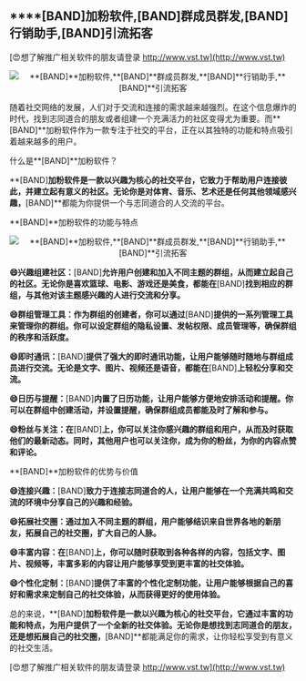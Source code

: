 ## ****[BAND]**加粉软件,**[BAND]**群成员群发,**[BAND]**行销助手,**[BAND]**引流拓客**

[😍想了解推广相关软件的朋友请登录 http://www.vst.tw](http://www.vst.tw)

 <center><img src="https://vst.tw/MP4/tuiguang/png/2.png" alt="**[BAND]**加粉软件,**[BAND]**群成员群发,**[BAND]**行销助手,**[BAND]**引流拓客"></center>

随着社交网络的发展，人们对于交流和连接的需求越来越强烈。在这个信息爆炸的时代，找到志同道合的朋友或者组建一个充满活力的社区变得尤为重要。而**[BAND]**加粉软件作为一款专注于社交的平台，正在以其独特的功能和特点吸引着越来越多的用户。

什么是**[BAND]**加粉软件？

**[BAND]**加粉软件是一款以兴趣为核心的社交平台，它致力于帮助用户连接彼此，并建立起有意义的社区。无论你是对体育、音乐、艺术还是任何其他领域感兴趣，**[BAND]**都能为你提供一个与志同道合的人交流的平台。

**[BAND]**加粉软件的功能与特点

 <center><img src="https://vst.tw/MP4/tuiguang/png/3.png" alt="**[BAND]**加粉软件,**[BAND]**群成员群发,**[BAND]**行销助手,**[BAND]**引流拓客"></center>

**😄兴趣组建社区：**[BAND]**允许用户创建和加入不同主题的群组，从而建立起自己的社区。无论你是喜欢篮球、电影、游戏还是美食，都能在**[BAND]**找到相应的群组，与其他对该主题感兴趣的人进行交流和分享。**

**😄群组管理工具：作为群组的创建者，你可以通过**[BAND]**提供的一系列管理工具来管理你的群组。你可以设定群组的隐私设置、发帖权限、成员管理等，确保群组的秩序和活跃度。**

**😄即时通讯：**[BAND]**提供了强大的即时通讯功能，让用户能够随时随地与群组成员进行交流。无论是文字、图片、视频还是语音，都能在**[BAND]**上轻松分享和交流。**

**😄日历与提醒：**[BAND]**内置了日历功能，让用户能够方便地安排活动和提醒。你可以在群组中创建活动，并设置提醒，确保群组成员都能及时了解和参与。**

**😄粉丝与关注：在**[BAND]**上，你可以关注你感兴趣的群组和用户，从而及时获取他们的最新动态。同时，其他用户也可以关注你，成为你的粉丝，为你的内容点赞和评论。**

**[BAND]**加粉软件的优势与价值

**😄连接兴趣：**[BAND]**致力于连接志同道合的人，让用户能够在一个充满共鸣和交流的环境中分享自己的兴趣和经验。**

**😄拓展社交圈：通过加入不同主题的群组，用户能够结识来自世界各地的新朋友，拓展自己的社交圈，扩大自己的人脉。**

**😄丰富内容：在**[BAND]**上，你可以随时获取到各种各样的内容，包括文字、图片、视频等，丰富多彩的内容让用户能够享受到更丰富的社交体验。**

**😄个性化定制：**[BAND]**提供了丰富的个性化定制功能，让用户能够根据自己的喜好和需求来定制自己的社交体验，从而获得更好的使用体验。**

总的来说，**[BAND]**加粉软件是一款以兴趣为核心的社交平台，它通过丰富的功能和特点，为用户提供了一个全新的社交体验。无论你是想找到志同道合的朋友，还是想拓展自己的社交圈，**[BAND]**都能满足你的需求，让你轻松享受到有意义的社交生活。

[😍想了解推广相关软件的朋友请登录 http://www.vst.tw](http://www.vst.tw)



